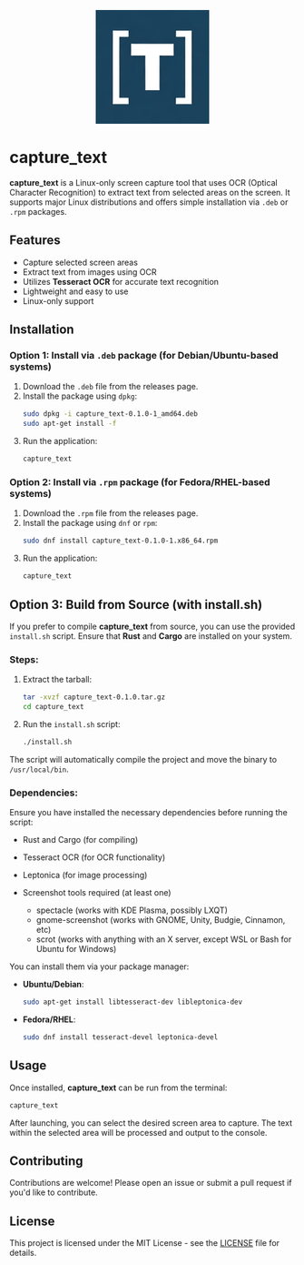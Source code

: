 <p align="center">
  <img src="./assets/capture_text.jpg" alt="capture_text logo" width="200"/>
</p>

# capture_text

**capture_text** is a Linux-only screen capture tool that uses OCR (Optical Character Recognition) to extract text from selected areas on the screen. It supports major Linux distributions and offers simple installation via `.deb` or `.rpm` packages.

## Features

- Capture selected screen areas
- Extract text from images using OCR
- Utilizes **Tesseract OCR** for accurate text recognition
- Lightweight and easy to use
- Linux-only support

## Installation

### Option 1: Install via `.deb` package (for Debian/Ubuntu-based systems)

1. Download the `.deb` file from the releases page.
2. Install the package using `dpkg`:
    ```bash
    sudo dpkg -i capture_text-0.1.0-1_amd64.deb
    sudo apt-get install -f
    ```
3. Run the application:
    ```bash
    capture_text
    ```

### Option 2: Install via `.rpm` package (for Fedora/RHEL-based systems)

1. Download the `.rpm` file from the releases page.
2. Install the package using `dnf` or `rpm`:
    ```bash
    sudo dnf install capture_text-0.1.0-1.x86_64.rpm
    ```
3. Run the application:
    ```bash
    capture_text
    ```

## Option 3: Build from Source (with install.sh)

If you prefer to compile **capture_text** from source, you can use the provided `install.sh` script. Ensure that **Rust** and **Cargo** are installed on your system.

### Steps:

1. Extract the tarball:
    ```bash
    tar -xvzf capture_text-0.1.0.tar.gz
    cd capture_text
    ```

2. Run the `install.sh` script:
    ```bash
    ./install.sh
    ```

The script will automatically compile the project and move the binary to `/usr/local/bin`.

### Dependencies:

Ensure you have installed the necessary dependencies before running the script:
- Rust and Cargo (for compiling)
- Tesseract OCR (for OCR functionality)
- Leptonica (for image processing)

- Screenshot tools required (at least one)
    - spectacle (works with KDE Plasma, possibly LXQT)
    - gnome-screenshot (works with GNOME, Unity, Budgie, Cinnamon, etc)
    - scrot (works with anything with an X server, except WSL or Bash for Ubuntu for Windows)


You can install them via your package manager:
- **Ubuntu/Debian**:
    ```bash
    sudo apt-get install libtesseract-dev libleptonica-dev
    ```
- **Fedora/RHEL**:
    ```bash
    sudo dnf install tesseract-devel leptonica-devel
    ```

## Usage

Once installed, **capture_text** can be run from the terminal:
```bash
capture_text
```

After launching, you can select the desired screen area to capture. The text within the selected area will be processed and output to the console.

## Contributing

Contributions are welcome! Please open an issue or submit a pull request if you'd like to contribute.

## License

This project is licensed under the MIT License - see the [LICENSE](https://github.com/SanjayShetty01/capture_text/blob/main/LICENSE) file for details.
